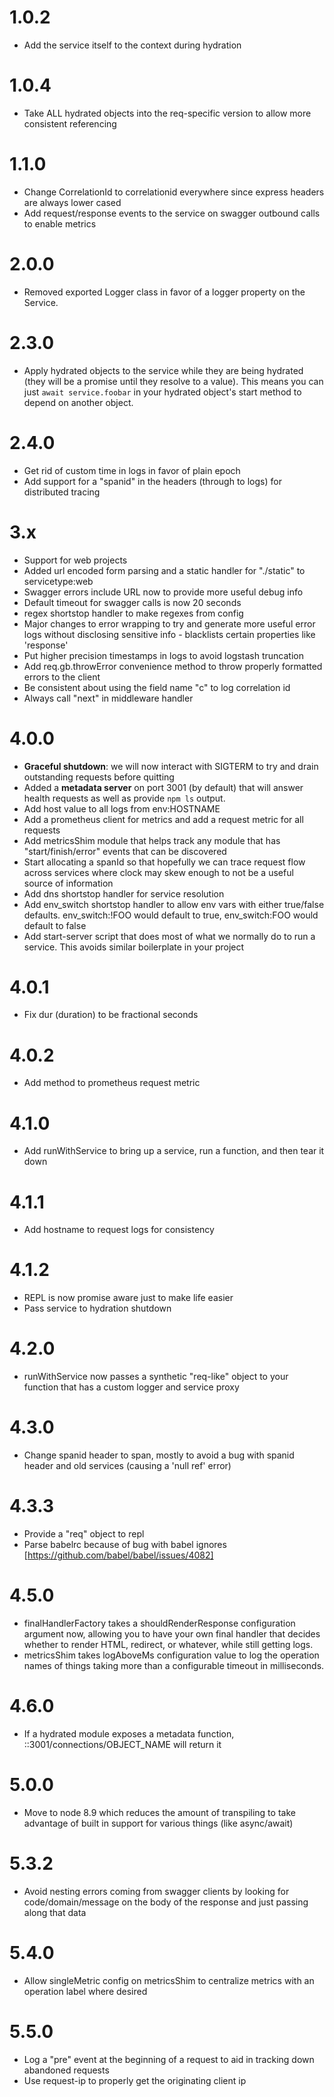 1.0.2
=====
* Add the service itself to the context during hydration

1.0.4
=====
* Take ALL hydrated objects into the req-specific version to allow more consistent referencing

1.1.0
=====
* Change CorrelationId to correlationid everywhere since express headers are always lower cased
* Add request/response events to the service on swagger outbound calls to enable metrics

2.0.0
=====
* Removed exported Logger class in favor of a logger property on the Service.

2.3.0
=====
* Apply hydrated objects to the service while they are being hydrated (they will be a promise until they resolve to a value).
This means you can just `await service.foobar` in your hydrated object's start method to depend on another object.

2.4.0
=====
* Get rid of custom time in logs in favor of plain epoch
* Add support for a "spanid" in the headers (through to logs) for distributed tracing

3.x
=====
* Support for web projects
* Added url encoded form parsing and a static handler for "./static" to servicetype:web
* Swagger errors include URL now to provide more useful debug info
* Default timeout for swagger calls is now 20 seconds
* regex shortstop handler to make regexes from config
* Major changes to error wrapping to try and generate more useful error logs without disclosing sensitive info - blacklists certain properties like 'response'
* Put higher precision timestamps in logs to avoid logstash truncation
* Add req.gb.throwError convenience method to throw properly formatted errors to the client
* Be consistent about using the field name "c" to log correlation id
* Always call "next" in middleware handler

4.0.0
=====
* **Graceful shutdown**: we will now interact with SIGTERM to try and drain outstanding requests before quitting
* Added a **metadata server** on port 3001 (by default) that will answer health requests as well as provide `npm ls` output.
* Add host value to all logs from env:HOSTNAME
* Add a prometheus client for metrics and add a request metric for all requests
* Add metricsShim module that helps track any module that has "start/finish/error" events that can be discovered
* Start allocating a spanId so that hopefully we can trace request flow across services where clock may skew enough to not be a useful source of information
* Add dns shortstop handler for service resolution
* Add env_switch shortstop handler to allow env vars with either true/false defaults. env_switch:!FOO would default to true, env_switch:FOO would default to false
* Add start-server script that does most of what we normally do to run a service. This avoids similar boilerplate in your project

4.0.1
=====
* Fix dur (duration) to be fractional seconds

4.0.2
=====
* Add method to prometheus request metric

4.1.0
=====
* Add runWithService to bring up a service, run a function, and then tear it down

4.1.1
=====
* Add hostname to request logs for consistency

4.1.2
=====
* REPL is now promise aware just to make life easier
* Pass service to hydration shutdown

4.2.0
=====
* runWithService now passes a synthetic "req-like" object to your function that has a custom logger and service proxy

4.3.0
=====
* Change spanid header to span, mostly to avoid a bug with spanid header and old services (causing a 'null ref' error)

4.3.3
=====
* Provide a "req" object to repl
* Parse babelrc because of bug with babel ignores [https://github.com/babel/babel/issues/4082]

4.5.0
=====
* finalHandlerFactory takes a shouldRenderResponse configuration argument now, allowing you to have your own final handler that decides whether to render HTML, redirect, or whatever, while still getting logs.
* metricsShim takes logAboveMs configuration value to log the operation names of things taking more than a configurable timeout in milliseconds.

4.6.0
=====
* If a hydrated module exposes a metadata function, ::3001/connections/OBJECT_NAME will return it

5.0.0
=====
* Move to node 8.9 which reduces the amount of transpiling to take advantage of built in support for various things (like async/await)

5.3.2
=====
* Avoid nesting errors coming from swagger clients by looking for code/domain/message on the body of the response and just passing along that data

5.4.0
=====
* Allow singleMetric config on metricsShim to centralize metrics with an operation label where desired

5.5.0
=====
* Log a "pre" event at the beginning of a request to aid in tracking down abandoned requests
* Use request-ip to properly get the originating client ip